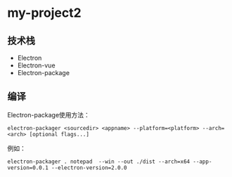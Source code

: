 # my-project2

## 技术栈

- Electron
- Electron-vue
- Electron-package



## 编译

Electron-package使用方法：

`electron-packager <sourcedir> <appname> --platform=<platform> --arch=<arch> [optional flags...]`

例如：

`electron-packager . notepad  --win --out ./dist --arch=x64 --app-version=0.0.1 --electron-version=2.0.0`

